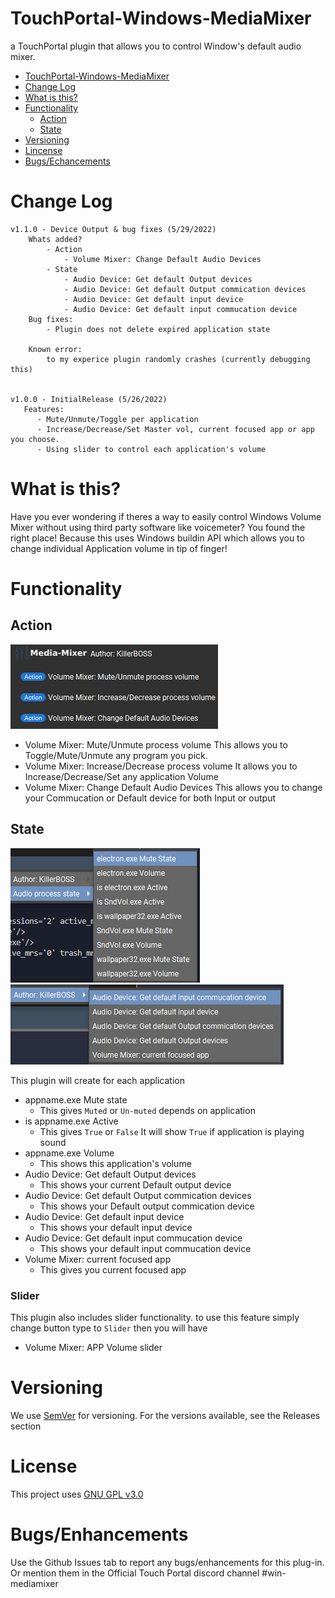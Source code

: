 # TouchPortal-Windows-MediaMixer
a TouchPortal plugin that allows you to control Window's default audio mixer.

- [TouchPortal-Windows-MediaMixer](#touchportal-windows-mediamixer)
- [Change Log](#change-log)
- [What is this?](#what-is-this)
- [Functionality](#functionality)
    - [Action](#action)
    - [State](#state)
- [Versioning](#versioning)
- [Lincense](#license)
- [Bugs/Echancements](#bugsenhancements)

# Change Log
```
v1.1.0 - Device Output & bug fixes (5/29/2022)
    Whats added?
        - Action
            - Volume Mixer: Change Default Audio Devices
        - State
            - Audio Device: Get default Output devices
            - Audio Device: Get default Output commication devices
            - Audio Device: Get default input device
            - Audio Device: Get default input commucation device
    Bug fixes:
        - Plugin does not delete expired application state
    
    Known error:
        to my experice plugin randomly crashes (currently debugging this)


v1.0.0 - InitialRelease (5/26/2022)
   Features:
      - Mute/Unmute/Toggle per application
      - Increase/Decrease/Set Master vol, current focused app or app you choose.
      - Using slider to control each application's volume

```

# What is this?
Have you ever wondering if theres a way to easily control Windows Volume Mixer without using third party software like voicemeter? You found the right place! Because this uses Windows buildin API which allows you to change individual Application volume in tip of finger!

# Functionality

## Action
![Action List](images/actions.png)

- Volume Mixer: Mute/Unmute process volume
    This allows you to Toggle/Mute/Unmute any program you pick.
- Volume Mixer: Increase/Decrease process volume
    It allows you to Increase/Decrease/Set any application Volume
- Volume Mixer: Change Default Audio Devices
    This allows you to change your Commucation or Default device for both Input or output

## State
![State list](images/states.png)
![Audio state](images/AudioDevice.png)

This plugin will create for each application
- appname.exe Mute state
   - This gives `Muted` or `Un-muted` depends on application
- is appname.exe Active
    - This gives `True` or `False` It will show `True` if application is playing sound
- appname.exe Volume
    - This shows this application's volume
- Audio Device: Get default Output devices
    - This shows your current Default output device
- Audio Device: Get default Output commication devices
    - This shows your Default output commication device
- Audio Device: Get default input device
    - This shows your default input device
- Audio Device: Get default input commucation device
    - This shows your default input commucation device
- Volume Mixer: current focused app
    - This gives you current focused app

### Slider

This plugin also includes slider functionality. to use this feature simply change button type to `Slider` then you will have
- Volume Mixer: APP Volume slider

# Versioning

We use [SemVer](http://semver.org/) for versioning. For the versions available, see the Releases section

# License

This project uses [GNU GPL v3.0](LICENSE)

# Bugs/Enhancements
Use the Github Issues tab to report any bugs/enhancements for this plug-in. Or mention them in the Official Touch Portal discord channel #win-mediamixer
